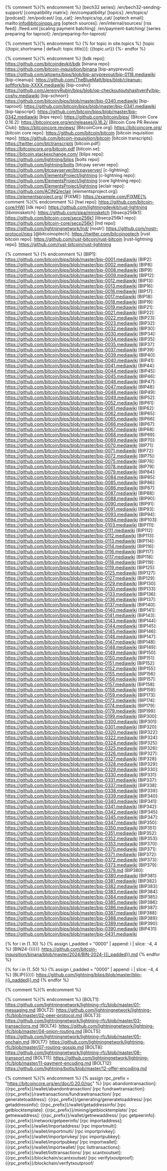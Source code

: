 {% comment %}<!-- internal site links, alphabetical order -->{% endcomment %}
[bech32 series]: /en/bech32-sending-support/
[compatibility matrix]: /en/compatibility/
[topics]: /en/topics/
[podcast]: /en/podcast/
[op_cat]: /en/topics/op_cat/
[optech email]: mailto:info@bitcoinops.org
[optech sources]: /en/internal/sources/
[rss feed]: /feed.xml
[scaling payment batching]: /en/payment-batching/
[series preparing for taproot]: /en/preparing-for-taproot/

{% comment %}<!-- links for topics -->{% endcomment %}
{% for topic in site.topics %}
  [topic {{topic.shortname | default: topic.title}}]: {{topic.url}}
{%- endfor %}

{% comment %}<!-- reused (or likely to be reused) external links, alphabetical order -->{% endcomment %}
[bdk repo]: https://github.com/bitcoindevkit/bdk
[binana repo]: https://github.com/bitcoin-inquisition/binana
[bip-anyprevout]: https://github.com/ajtowns/bips/blob/bip-anyprevout/bip-0118.mediawiki
[bip-cleanup]: https://github.com/TheBlueMatt/bips/blob/cleanup-softfork/bip-XXXX.mediawiki
[bip-coshv]: https://github.com/JeremyRubin/bips/blob/op-checkoutputshashverify/bip-coshv.mediawiki
[bip-schnorr]: https://github.com/bitcoin/bips/blob/master/bip-0340.mediawiki
[bip-taproot]: https://github.com/bitcoin/bips/blob/master/bip-0341.mediawiki
[bip-tapscript]: https://github.com/bitcoin/bips/blob/master/bip-0342.mediawiki
[bips repo]: https://github.com/bitcoin/bips/
[Bitcoin Core 0.16.2]: https://bitcoincore.org/en/releases/0.16.2/
[Bitcoin Core PR Review Club]: https://bitcoincore.reviews/
[BitcoinCore.org]: https://bitcoincore.org/
[bitcoin core repo]: https://github.com/bitcoin/bitcoin
[bitcoin inquisition repo]: https://github.com/bitcoin-inquisition/bitcoin
[bitcoin transcripts]: https://twitter.com/btctranscripts
[bitcoin.pdf]: https://bitcoincore.org/bitcoin.pdf
[bitcoin.se]: https://bitcoin.stackexchange.com/
[blips repo]: https://github.com/lightning/blips
[bolts repo]: https://github.com/lightning/bolts
[btcpay server repo]: https://github.com/btcpayserver/btcpayserver/
[c-lightning]: https://github.com/ElementsProject/lightning
[c-lightning repo]: https://github.com/ElementsProject/lightning
[core lightning repo]: https://github.com/ElementsProject/lightning
[eclair repo]: https://github.com/ACINQ/eclair
[elementsproject.org]: https://elementsproject.org/
[FIXME]: https://example.com/FIXME{% comment %}<!-- for use during drafting; skip-test -->{% endcomment %}
[hwi repo]: https://github.com/bitcoin-core/HWI
[ldk repo]: https://github.com/lightningdevkit/rust-lightning
[libminisketch]: https://github.com/sipa/minisketch
[libsecp256k1]: https://github.com/bitcoin-core/secp256k1
[libsecp256k1 repo]: https://github.com/bitcoin-core/secp256k1
[lnd repo]: https://github.com/lightningnetwork/lnd/
[nostr]: https://github.com/nostr-protocol/nips
[@bitcoinoptech]: https://twitter.com/bitcoinoptech
[rust bitcoin repo]: https://github.com/rust-bitcoin/rust-bitcoin
[rust-lightning repo]: https://github.com/rust-bitcoin/rust-lightning

{% comment %}<!-- BIPs, BLIPs, and BINANAs in order lowest to highest
Note: as of 2019-02-24/Jekyll 3.8.3, this is currently inefficient as
the loop is run each time this file is included (but it still only adds
about 1 second of compile time to the whole site).  However, Jekyll 4.0
is expected to cache rendered includes so that, if none of the variables
in the included file is redefined, the cached file will be used, so the
loop will only be run once no matter how many times this file is
included in documents.  See https://github.com/jekyll/jekyll/pull/7108
for details --> {% endcomment %}
[BIP1]: https://github.com/bitcoin/bips/blob/master/bip-0001.mediawiki
[BIP2]: https://github.com/bitcoin/bips/blob/master/bip-0002.mediawiki
[BIP8]: https://github.com/bitcoin/bips/blob/master/bip-0008.mediawiki
[BIP9]: https://github.com/bitcoin/bips/blob/master/bip-0009.mediawiki
[BIP12]: https://github.com/bitcoin/bips/blob/master/bip-0012.mediawiki
[BIP13]: https://github.com/bitcoin/bips/blob/master/bip-0013.mediawiki
[BIP16]: https://github.com/bitcoin/bips/blob/master/bip-0016.mediawiki
[BIP17]: https://github.com/bitcoin/bips/blob/master/bip-0017.mediawiki
[BIP18]: https://github.com/bitcoin/bips/blob/master/bip-0018.mediawiki
[BIP19]: https://github.com/bitcoin/bips/blob/master/bip-0019.mediawiki
[BIP21]: https://github.com/bitcoin/bips/blob/master/bip-0021.mediawiki
[BIP22]: https://github.com/bitcoin/bips/blob/master/bip-0022.mediawiki
[BIP23]: https://github.com/bitcoin/bips/blob/master/bip-0023.mediawiki
[BIP32]: https://github.com/bitcoin/bips/blob/master/bip-0032.mediawiki
[BIP30]: https://github.com/bitcoin/bips/blob/master/bip-0030.mediawiki
[BIP34]: https://github.com/bitcoin/bips/blob/master/bip-0034.mediawiki
[BIP35]: https://github.com/bitcoin/bips/blob/master/bip-0035.mediawiki
[BIP37]: https://github.com/bitcoin/bips/blob/master/bip-0037.mediawiki
[BIP39]: https://github.com/bitcoin/bips/blob/master/bip-0039.mediawiki
[BIP40]: https://github.com/bitcoin/bips/blob/master/bip-0040.mediawiki
[BIP41]: https://github.com/bitcoin/bips/blob/master/bip-0041.mediawiki
[BIP44]: https://github.com/bitcoin/bips/blob/master/bip-0044.mediawiki
[BIP45]: https://github.com/bitcoin/bips/blob/master/bip-0045.mediawiki
[BIP46]: https://github.com/bitcoin/bips/blob/master/bip-0046.mediawiki
[BIP47]: https://github.com/bitcoin/bips/blob/master/bip-0047.mediawiki
[BIP48]: https://github.com/bitcoin/bips/blob/master/bip-0048.mediawiki
[BIP49]: https://github.com/bitcoin/bips/blob/master/bip-0049.mediawiki
[BIP52]: https://github.com/bitcoin/bips/blob/master/bip-0052.mediawiki
[BIP61]: https://github.com/bitcoin/bips/blob/master/bip-0061.mediawiki
[BIP62]: https://github.com/bitcoin/bips/blob/master/bip-0062.mediawiki
[BIP65]: https://github.com/bitcoin/bips/blob/master/bip-0065.mediawiki
[BIP66]: https://github.com/bitcoin/bips/blob/master/bip-0066.mediawiki
[BIP67]: https://github.com/bitcoin/bips/blob/master/bip-0067.mediawiki
[BIP68]: https://github.com/bitcoin/bips/blob/master/bip-0068.mediawiki
[BIP69]: https://github.com/bitcoin/bips/blob/master/bip-0069.mediawiki
[BIP70]: https://github.com/bitcoin/bips/blob/master/bip-0070.mediawiki
[BIP71]: https://github.com/bitcoin/bips/blob/master/bip-0071.mediawiki
[BIP72]: https://github.com/bitcoin/bips/blob/master/bip-0072.mediawiki
[BIP75]: https://github.com/bitcoin/bips/blob/master/bip-0075.mediawiki
[BIP78]: https://github.com/bitcoin/bips/blob/master/bip-0078.mediawiki
[BIP79]: https://github.com/bitcoin/bips/blob/master/bip-0079.mediawiki
[BIP84]: https://github.com/bitcoin/bips/blob/master/bip-0084.mediawiki
[BIP85]: https://github.com/bitcoin/bips/blob/master/bip-0085.mediawiki
[BIP86]: https://github.com/bitcoin/bips/blob/master/bip-0086.mediawiki
[BIP87]: https://github.com/bitcoin/bips/blob/master/bip-0087.mediawiki
[BIP88]: https://github.com/bitcoin/bips/blob/master/bip-0088.mediawiki
[BIP90]: https://github.com/bitcoin/bips/blob/master/bip-0090.mediawiki
[BIP91]: https://github.com/bitcoin/bips/blob/master/bip-0091.mediawiki
[BIP93]: https://github.com/bitcoin/bips/blob/master/bip-0093.mediawiki
[BIP94]: https://github.com/bitcoin/bips/blob/master/bip-0094.mediawiki
[BIP103]: https://github.com/bitcoin/bips/blob/master/bip-0103.mediawiki
[BIP111]: https://github.com/bitcoin/bips/blob/master/bip-0111.mediawiki
[BIP112]: https://github.com/bitcoin/bips/blob/master/bip-0112.mediawiki
[BIP113]: https://github.com/bitcoin/bips/blob/master/bip-0113.mediawiki
[BIP114]: https://github.com/bitcoin/bips/blob/master/bip-0114.mediawiki
[BIP116]: https://github.com/bitcoin/bips/blob/master/bip-0116.mediawiki
[BIP117]: https://github.com/bitcoin/bips/blob/master/bip-0117.mediawiki
[BIP118]: https://github.com/bitcoin/bips/blob/master/bip-0118.mediawiki
[BIP119]: https://github.com/bitcoin/bips/blob/master/bip-0119.mediawiki
[BIP125]: https://github.com/bitcoin/bips/blob/master/bip-0125.mediawiki
[BIP127]: https://github.com/bitcoin/bips/blob/master/bip-0127.mediawiki
[BIP129]: https://github.com/bitcoin/bips/blob/master/bip-0129.mediawiki
[BIP130]: https://github.com/bitcoin/bips/blob/master/bip-0130.mediawiki
[BIP133]: https://github.com/bitcoin/bips/blob/master/bip-0133.mediawiki
[BIP136]: https://github.com/bitcoin/bips/blob/master/bip-0136.mediawiki
[BIP137]: https://github.com/bitcoin/bips/blob/master/bip-0137.mediawiki
[BIP140]: https://github.com/bitcoin/bips/blob/master/bip-0140.mediawiki
[BIP141]: https://github.com/bitcoin/bips/blob/master/bip-0141.mediawiki
[BIP143]: https://github.com/bitcoin/bips/blob/master/bip-0143.mediawiki
[BIP144]: https://github.com/bitcoin/bips/blob/master/bip-0144.mediawiki
[BIP145]: https://github.com/bitcoin/bips/blob/master/bip-0145.mediawiki
[BIP146]: https://github.com/bitcoin/bips/blob/master/bip-0146.mediawiki
[BIP147]: https://github.com/bitcoin/bips/blob/master/bip-0147.mediawiki
[BIP148]: https://github.com/bitcoin/bips/blob/master/bip-0148.mediawiki
[BIP149]: https://github.com/bitcoin/bips/blob/master/bip-0149.mediawiki
[BIP150]: https://github.com/bitcoin/bips/blob/master/bip-0150.mediawiki
[BIP151]: https://github.com/bitcoin/bips/blob/master/bip-0151.mediawiki
[BIP152]: https://github.com/bitcoin/bips/blob/master/bip-0152.mediawiki
[BIP155]: https://github.com/bitcoin/bips/blob/master/bip-0155.mediawiki
[BIP156]: https://github.com/bitcoin/bips/blob/master/bip-0156.mediawiki
[BIP157]: https://github.com/bitcoin/bips/blob/master/bip-0157.mediawiki
[BIP158]: https://github.com/bitcoin/bips/blob/master/bip-0158.mediawiki
[BIP159]: https://github.com/bitcoin/bips/blob/master/bip-0159.mediawiki
[BIP173]: https://github.com/bitcoin/bips/blob/master/bip-0173.mediawiki
[BIP174]: https://github.com/bitcoin/bips/blob/master/bip-0174.mediawiki
[BIP179]: https://github.com/bitcoin/bips/blob/master/bip-0179.mediawiki
[BIP199]: https://github.com/bitcoin/bips/blob/master/bip-0199.mediawiki
[BIP300]: https://github.com/bitcoin/bips/blob/master/bip-0300.mediawiki
[BIP301]: https://github.com/bitcoin/bips/blob/master/bip-0301.mediawiki
[BIP320]: https://github.com/bitcoin/bips/blob/master/bip-0320.mediawiki
[BIP322]: https://github.com/bitcoin/bips/blob/master/bip-0322.mediawiki
[BIP324]: https://github.com/bitcoin/bips/blob/master/bip-0324.mediawiki
[BIP325]: https://github.com/bitcoin/bips/blob/master/bip-0325.mediawiki
[BIP326]: https://github.com/bitcoin/bips/blob/master/bip-0326.mediawiki
[BIP327]: https://github.com/bitcoin/bips/blob/master/bip-0327.mediawiki
[BIP328]: https://github.com/bitcoin/bips/blob/master/bip-0328.mediawiki
[BIP329]: https://github.com/bitcoin/bips/blob/master/bip-0329.mediawiki
[BIP330]: https://github.com/bitcoin/bips/blob/master/bip-0330.mediawiki
[BIP331]: https://github.com/bitcoin/bips/blob/master/bip-0331.mediawiki
[BIP337]: https://github.com/bitcoin/bips/blob/master/bip-0337.mediawiki
[BIP338]: https://github.com/bitcoin/bips/blob/master/bip-0338.mediawiki
[BIP339]: https://github.com/bitcoin/bips/blob/master/bip-0339.mediawiki
[BIP340]: https://github.com/bitcoin/bips/blob/master/bip-0340.mediawiki
[BIP341]: https://github.com/bitcoin/bips/blob/master/bip-0341.mediawiki
[BIP342]: https://github.com/bitcoin/bips/blob/master/bip-0342.mediawiki
[BIP345]: https://github.com/bitcoin/bips/blob/master/bip-0345.mediawiki
[BIP347]: https://github.com/bitcoin/bips/blob/master/bip-0347.mediawiki
[BIP350]: https://github.com/bitcoin/bips/blob/master/bip-0350.mediawiki
[BIP351]: https://github.com/bitcoin/bips/blob/master/bip-0351.mediawiki
[BIP352]: https://github.com/bitcoin/bips/blob/master/bip-0352.mediawiki
[BIP353]: https://github.com/bitcoin/bips/blob/master/bip-0353.mediawiki
[BIP370]: https://github.com/bitcoin/bips/blob/master/bip-0370.mediawiki
[BIP371]: https://github.com/bitcoin/bips/blob/master/bip-0371.mediawiki
[BIP372]: https://github.com/bitcoin/bips/blob/master/bip-0372.mediawiki
[BIP373]: https://github.com/bitcoin/bips/blob/master/bip-0373.mediawiki
[BIP379]: https://github.com/bitcoin/bips/blob/master/bip-0379.md
[BIP380]: https://github.com/bitcoin/bips/blob/master/bip-0380.mediawiki
[BIP381]: https://github.com/bitcoin/bips/blob/master/bip-0381.mediawiki
[BIP382]: https://github.com/bitcoin/bips/blob/master/bip-0382.mediawiki
[BIP383]: https://github.com/bitcoin/bips/blob/master/bip-0383.mediawiki
[BIP384]: https://github.com/bitcoin/bips/blob/master/bip-0384.mediawiki
[BIP385]: https://github.com/bitcoin/bips/blob/master/bip-0385.mediawiki
[BIP386]: https://github.com/bitcoin/bips/blob/master/bip-0386.mediawiki
[BIP387]: https://github.com/bitcoin/bips/blob/master/bip-0387.mediawiki
[BIP388]: https://github.com/bitcoin/bips/blob/master/bip-0388.mediawiki
[BIP389]: https://github.com/bitcoin/bips/blob/master/bip-0389.mediawiki
[BIP390]: https://github.com/bitcoin/bips/blob/master/bip-0390.mediawiki
[BIP431]: https://github.com/bitcoin/bips/blob/master/bip-0431.mediawiki

{% for i in (1..10) %}
{% assign i_padded = "0000" | append: i | slice: -4, 4 %}
[BIN24-{{i}}]: https://github.com/bitcoin-inquisition/binana/blob/master/2024/BIN-2024-{{i_padded}}.md
{% endfor %}

{% for i in (1..50) %}
{% assign i_padded = "0000" | append: i | slice: -4, 4 %}
[BLIP{{i}}]: https://github.com/lightning/blips/blob/master/blip-{{i_padded}}.md
{% endfor %}

{% comment %}<!-- Later link definitions supersede earlier definitions.
When more recent information about a BIP is available not in the regular
place, put links here. -->{% endcomment %}

{% comment %}<!-- BOLTs in order lowest to highest -->{% endcomment %}
[BOLT1]: https://github.com/lightningnetwork/lightning-rfc/blob/master/01-messaging.md
[BOLT2]: https://github.com/lightningnetwork/lightning-rfc/blob/master/02-peer-protocol.md
[BOLT3]: https://github.com/lightningnetwork/lightning-rfc/blob/master/03-transactions.md
[BOLT4]: https://github.com/lightningnetwork/lightning-rfc/blob/master/04-onion-routing.md
[BOLT5]: https://github.com/lightningnetwork/lightning-rfc/blob/master/05-onchain.md
[BOLT7]: https://github.com/lightningnetwork/lightning-rfc/blob/master/07-routing-gossip.md
[BOLT8]: https://github.com/lightningnetwork/lightning-rfc/blob/master/08-transport.md
[BOLT11]: https://github.com/lightningnetwork/lightning-rfc/blob/master/11-payment-encoding.md
[BOLT12]: https://github.com/lightning/bolts/blob/master/12-offer-encoding.md

{% comment %}<!--REQUIRES PERIODIC UPDATE: update rpc_version below to latest
version of BitcoinCore.org's RPC docs-->{% endcomment %}
{% assign rpc_prefix = "https://bitcoincore.org/en/doc/0.20.0/rpc" %}
[rpc abandontransaction]: {{rpc_prefix}}/wallet/abandontransaction/
[rpc fundrawtransaction]: {{rpc_prefix}}/rawtransactions/fundrawtransaction/
[rpc generatetoaddress]: {{rpc_prefix}}/generating/generatetoaddress/
[rpc getaddressinfo]: {{rpc_prefix}}/wallet/getaddressinfo/
[rpc getblocktemplate]: {{rpc_prefix}}/mining/getblocktemplate/
[rpc getnewaddress]: {{rpc_prefix}}/wallet/getnewaddress/
[rpc getpeerinfo]: {{rpc_prefix}}/network/getpeerinfo/
[rpc importaddress]:   {{rpc_prefix}}/wallet/importaddress/
[rpc importmulti]:   {{rpc_prefix}}/wallet/importmulti/
[rpc importprivkey]:   {{rpc_prefix}}/wallet/importprivkey/
[rpc importpubkey]:   {{rpc_prefix}}/wallet/importpubkey/
[rpc importwallet]:   {{rpc_prefix}}/wallet/importwallet/
[rpc listtransactions]: {{rpc_prefix}}/wallet/listtransactions/
[rpc scantxoutset]:   {{rpc_prefix}}/blockchain/scantxoutset/
[rpc verifytxoutproof]:   {{rpc_prefix}}/blockchain/verifytxoutproof/
